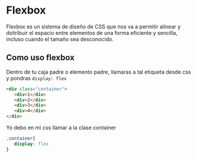 # Flexbox
Flexbox es un sistema de diseño de CSS que nos va a permitir alinear y dsitribuir el espacio entre elementos de una forma eficiente y sencilla, incluso cuando el tamaño sea desconocido.

## Como uso flexbox
Dentro de tu caja padre o elemento padre, llamaras a tal etiqueta desde css y pondras `display: flex`

```html
<div class="container">
   <div>1</div>
   <div>2</div>
   <div>3</div>
   <div>4</div>
</div>
```
Yo debo en mi css llamar a la clase container
```css
.container{
   display: flex
}
```